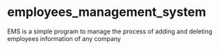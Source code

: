 # employees_management_system

EMS is a simple program to manage the process of adding and deleting employees information of any company 
